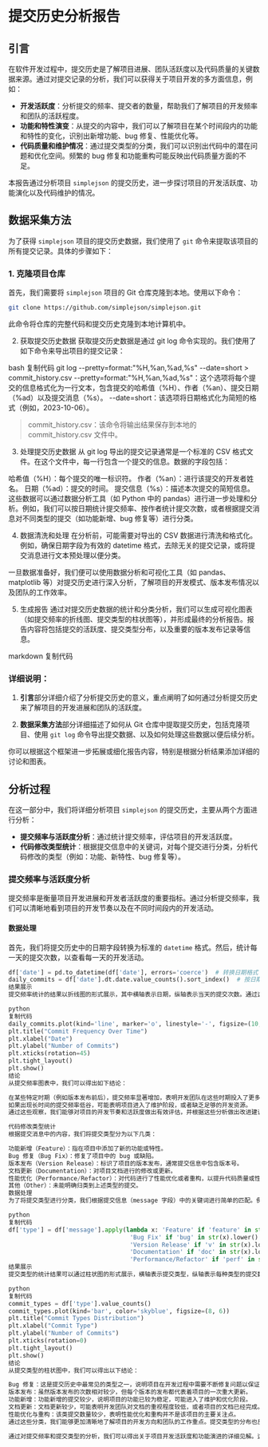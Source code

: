 # 提交历史分析报告

## 引言

在软件开发过程中，提交历史是了解项目进展、团队活跃度以及代码质量的关键数据来源。通过对提交记录的分析，我们可以获得关于项目开发的多方面信息，例如：

- **开发活跃度**：分析提交的频率、提交者的数量，帮助我们了解项目的开发频率和团队的活跃程度。
- **功能和特性演变**：从提交的内容中，我们可以了解项目在某个时间段内的功能和特性的变化，识别出新增功能、bug 修复、性能优化等。
- **代码质量和维护情况**：通过提交类型的分类，我们可以识别出代码中的潜在问题和优化空间。频繁的 bug 修复和功能重构可能反映出代码质量方面的不足。

本报告通过分析项目 `simplejson` 的提交历史，进一步探讨项目的开发活跃度、功能演化以及代码维护的情况。

## 数据采集方法

为了获得 `simplejson` 项目的提交历史数据，我们使用了 `git` 命令来提取该项目的所有提交记录。具体的步骤如下：

### 1. 克隆项目仓库

首先，我们需要将 `simplejson` 项目的 Git 仓库克隆到本地。使用以下命令：

```bash
git clone https://github.com/simplejson/simplejson.git
```

此命令将仓库的完整代码和提交历史克隆到本地计算机中。

2. 获取提交历史数据
获取提交历史数据是通过 git log 命令实现的。我们使用了如下命令来导出项目的提交记录：

bash
复制代码
git log --pretty=format:"%H,%an,%ad,%s" --date=short > commit_history.csv
--pretty=format:"%H,%an,%ad,%s"：这个选项将每个提交的信息格式化为一行文本，包含提交的哈希值（%H）、作者（%an）、提交日期（%ad）以及提交消息（%s）。
--date=short：该选项将日期格式化为简短的格式（例如，2023-10-06）。
> commit_history.csv：该命令将输出结果保存到本地的 commit_history.csv 文件中。
3. 处理提交历史数据
从 git log 导出的提交记录通常是一个标准的 CSV 格式文件。在这个文件中，每一行包含一个提交的信息。数据的字段包括：

哈希值（%H）：每个提交的唯一标识符。
作者（%an）：进行该提交的开发者姓名。
日期（%ad）：提交的时间。
提交信息（%s）：描述本次提交的简短信息。
这些数据可以通过数据分析工具（如 Python 中的 pandas）进行进一步处理和分析。例如，我们可以按日期统计提交频率、按作者统计提交次数，或者根据提交消息对不同类型的提交（如功能新增、bug 修复等）进行分类。

4. 数据清洗和处理
在分析前，可能需要对导出的 CSV 数据进行清洗和格式化。例如，确保日期字段为有效的 datetime 格式，去除无关的提交记录，或将提交消息进行文本预处理以便分类。

一旦数据准备好，我们便可以使用数据分析和可视化工具（如 pandas、matplotlib 等）对提交历史进行深入分析，了解项目的开发模式、版本发布情况以及团队的工作效率。

5. 生成报告
通过对提交历史数据的统计和分类分析，我们可以生成可视化图表（如提交频率的折线图、提交类型的柱状图等），并形成最终的分析报告。报告内容将包括提交的活跃度、提交类型分布，以及重要的版本发布记录等信息。

markdown
复制代码


### 详细说明：

1. **引言**部分详细介绍了分析提交历史的意义，重点阐明了如何通过分析提交历史来了解项目的开发进展和团队的活跃度。
   
2. **数据采集方法**部分详细描述了如何从 Git 仓库中提取提交历史，包括克隆项目、使用 `git log` 命令导出提交数据、以及如何处理这些数据以便后续分析。

你可以根据这个框架进一步拓展或细化报告内容，特别是根据分析结果添加详细的讨论和图表。

## 分析过程

在这一部分中，我们将详细分析项目 `simplejson` 的提交历史，主要从两个方面进行分析：

- **提交频率与活跃度分析**：通过统计提交频率，评估项目的开发活跃度。
- **代码修改类型统计**：根据提交信息中的关键词，对每个提交进行分类，分析代码修改的类型（例如：功能、新特性、bug 修复等）。

### 提交频率与活跃度分析

提交频率是衡量项目开发进展和开发者活跃度的重要指标。通过分析提交频率，我们可以清晰地看到项目的开发节奏以及在不同时间段内的开发活动。

#### 数据处理

首先，我们将提交历史中的日期字段转换为标准的 `datetime` 格式。然后，统计每一天的提交次数，以查看每一天的开发活动。

```python
df['date'] = pd.to_datetime(df['date'], errors='coerce')  # 转换日期格式
daily_commits = df['date'].dt.date.value_counts().sort_index()  # 按日期统计提交次数
结果展示
提交频率统计的结果以折线图的形式展示，其中横轴表示日期，纵轴表示当天的提交次数。通过这个图表，我们可以识别出项目开发的高峰期和低谷期，进一步了解项目的活跃度。

python
复制代码
daily_commits.plot(kind='line', marker='o', linestyle='-', figsize=(10, 6))
plt.title("Commit Frequency Over Time")
plt.xlabel("Date")
plt.ylabel("Number of Commits")
plt.xticks(rotation=45)
plt.tight_layout()
plt.show()
结论
从提交频率图表中，我们可以得出如下结论：

在某些特定时期（例如版本发布前后），提交频率显著增加，表明开发团队在这些时期投入了更多的工作。
如果出现长时间的提交频率低谷，可能表明项目进入了维护阶段，或者缺乏足够的开发资源。
通过这些观察，我们能够对项目的开发节奏和活跃度做出有效评估，并根据这些分析做出改进建议。

代码修改类型统计
根据提交消息中的内容，我们将提交类型分为以下几类：

功能新增（Feature）：指在项目中添加了新的功能或特性。
Bug 修复（Bug Fix）：修复了项目中的 bug 或缺陷。
版本发布（Version Release）：标识了项目的版本发布，通常提交信息中包含版本号。
文档更新（Documentation）：对项目文档进行的修改或更新。
性能优化（Performance/Refactor）：对代码进行了性能优化或者重构，以提升代码质量或性能。
其他（Other）：未能明确归类到上述类型的提交。
数据处理
为了将提交类型进行分类，我们根据提交信息（message 字段）中的关键词进行简单的匹配。例如，如果提交信息中包含 feature 字样，我们将其归类为“功能新增”；如果包含 bug 字样，则归类为“Bug 修复”。

python
复制代码
df['type'] = df['message'].apply(lambda x: 'Feature' if 'feature' in str(x).lower() else (
                                  'Bug Fix' if 'bug' in str(x).lower() else (
                                  'Version Release' if 'v' in str(x).lower() else (
                                  'Documentation' if 'doc' in str(x).lower() else (
                                  'Performance/Refactor' if 'perf' in str(x).lower() else 'Other')))))
结果展示
提交类型的统计结果可以通过柱状图的形式展示，横轴表示提交类型，纵轴表示每种类型的提交数量。

python
复制代码
commit_types = df['type'].value_counts()
commit_types.plot(kind='bar', color='skyblue', figsize=(8, 6))
plt.title("Commit Types Distribution")
plt.xlabel("Commit Type")
plt.ylabel("Number of Commits")
plt.xticks(rotation=0)
plt.tight_layout()
plt.show()
结论
从提交类型的柱状图中，我们可以得出以下结论：

Bug 修复：这是提交历史中最常见的类型之一，说明项目在开发过程中需要不断修复问题以保证项目的稳定性。
版本发布：虽然版本发布的次数相对较少，但每个版本的发布都代表着项目的一次重大更新。
功能新增：功能新增的提交较少，说明项目的功能已较为稳定，可能进入了维护和优化阶段。
文档更新：文档更新较少，可能表明开发团队对文档的重视程度较低，或者项目的文档已经完成。
性能优化与重构：该类提交数量较少，表明性能优化和重构并不是该项目的主要关注点。
通过这些分类，我们能够更加清晰地了解项目的开发方向和团队的工作重点。提交类型的分布也反映了项目开发的优先级，开发团队可能更侧重于修复bug和发布新版本，而在功能新增和优化方面相对较少。

通过对提交频率和提交类型的分析，我们可以得出关于项目开发活跃度和功能演进的详细见解。这些数据可以帮助团队评估项目的健康状态，并在必要时做出相应的调整。
